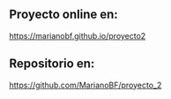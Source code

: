## Proyecto online en: 
https://marianobf.github.io/proyecto2

## Repositorio en:
https://github.com/MarianoBF/proyecto_2
